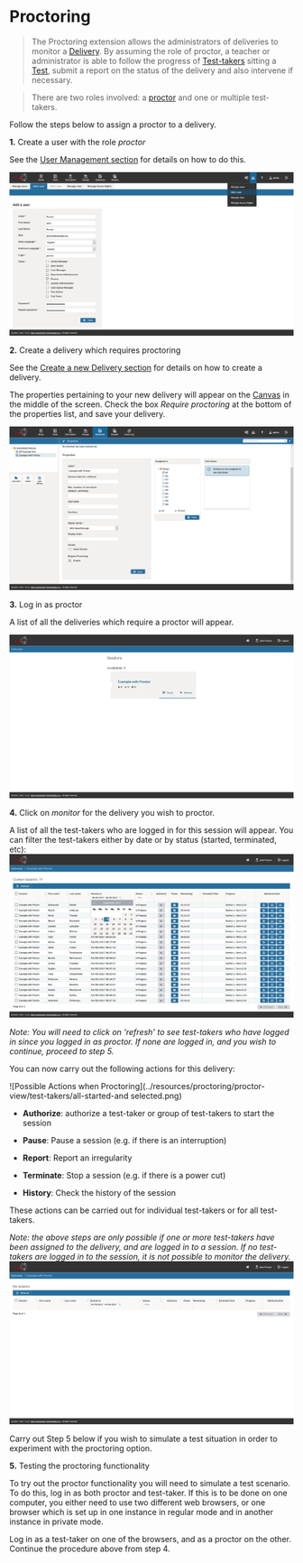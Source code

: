 # Proctoring

> The Proctoring extension allows the administrators of deliveries to monitor a [Delivery](../appendix/glossary.md#delivery). By assuming the role of proctor, a teacher or administrator is able to follow the progress of [Test-takers](../appendix/glossary.md#test-taker) sitting a [Test](../appendix/glossary.md#test), submit a report on the status of the delivery and also intervene if necessary.
 
> There are two roles involved: a [proctor](../appendix/glossary.md#proctor) and one or multiple test-takers.
 
Follow the steps below to assign a proctor to a delivery.

**1.** Create a user with the role *proctor*

See the [User Management section]({AG}/management/users.md) for details on how to do this.

![Adding a Proctor as User](../resources/proctoring/prerequisites/create-proctor-user.png) 

**2.** Create a delivery which requires proctoring

See the [Create a new Delivery section](../deliveries/create-a-new-delivery.md) for details on how to create a delivery.

The properties pertaining to your new delivery will appear on the [Canvas](../appendix/glossary.md#canvas) in the middle of the screen. Check the box *Require proctoring* at the bottom of the properties list, and save your delivery.

![Configuring a Delivery](../resources/proctoring/prerequisites/configure-delivery.png) 


**3.** Log in as proctor

A list of all the deliveries which require a proctor will appear.

![Deliveries requiring a Proctor](../resources/proctoring/proctor-view/entry-screens/list-of-deliveries.png) 

**4.** Click on *monitor* for the delivery you wish to proctor.

A list of all the test-takers who are logged in for this session will appear. You can filter the test-takers either by date or by status (started, terminated, etc):
![Filtering test-takers according to date](../resources/proctoring/proctor-view/test-takers/filters/by-date.png)

*Note: You will need to click on 'refresh' to see test-takers who have logged in since you logged in as proctor. If none are logged in, and you wish to continue, proceed to step 5.*

You can now carry out the following actions for this delivery:

![Possible Actions when Proctoring](../resources/proctoring/proctor-view/test-takers/all-started-and selected.png)

- **Authorize**: authorize a test-taker or group of test-takers to start the session

- **Pause**: Pause a session (e.g. if there is an interruption)

- **Report**: Report an irregularity

- **Terminate**: Stop a session (e.g. if there is a power cut)

- **History**: Check the history of the session


These actions can be carried out for individual test-takers or for all test-takers.

*Note: the above steps are only possible if one or more test-takers have been assigned to the delivery, and are logged in to a session. If no test-takers are logged in to the session, it is not possible to monitor the delivery.*
![No test-takers logged in](../resources/proctoring/proctor-view/test-takers/none-logged-in.png)

Carry out Step 5 below if you wish to simulate a test situation in order to experiment with the proctoring option. 

**5.** Testing the proctoring functionality 

To try out the proctor functionality you will need to simulate a test scenario. To do this, log in as both proctor and test-taker. If this is to be done on one computer, you either need to use two different web browsers, or one browser which is set up in one instance in regular mode and in another instance in private mode.

Log in as a test-taker on one of the browsers, and as a proctor on the other. Continue the procedure above from step 4.
